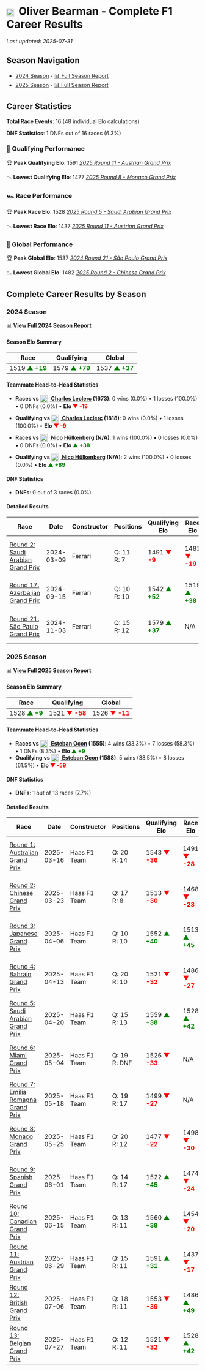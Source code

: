 # <img src="https://upload.wikimedia.org/wikipedia/commons/thumb/8/83/Flag_of_the_United_Kingdom_%283-5%29.svg/512px-Flag_of_the_United_Kingdom_%283-5%29.svg.png?20250726143817" alt="United Kingdom" width="20" height="auto" style="vertical-align: middle; margin-right: 5px;" onerror="this.outerHTML='🇬🇧'; this.style.marginRight='5px';"/> Oliver Bearman - Complete F1 Career Results

*Last updated: 2025-07-31*

## Season Navigation

- [2024 Season](#2024-season) - [📊 Full Season Report](../seasons/2024-season-report)
- [2025 Season](#2025-season) - [📊 Full Season Report](../seasons/2025-season-report)

## Career Statistics

**Total Race Events**: 16 (48 individual Elo calculations)

**DNF Statistics**: 1 DNFs out of 16 races (6.3%)

### 🏁 Qualifying Performance

🏆 **Peak Qualifying Elo**: 1591
   *[2025 Round 11 - Austrian Grand Prix](../seasons/2025-season-report#round-11-austrian-grand-prix)*

📉 **Lowest Qualifying Elo**: 1477
   *[2025 Round 8 - Monaco Grand Prix](../seasons/2025-season-report#round-8-monaco-grand-prix)*

### 🏎️ Race Performance

🏆 **Peak Race Elo**: 1528
   *[2025 Round 5 - Saudi Arabian Grand Prix](../seasons/2025-season-report#round-5-saudi-arabian-grand-prix)*

📉 **Lowest Race Elo**: 1437
   *[2025 Round 11 - Austrian Grand Prix](../seasons/2025-season-report#round-11-austrian-grand-prix)*

### 🌟 Global Performance

🏆 **Peak Global Elo**: 1537
   *[2024 Round 21 - São Paulo Grand Prix](../seasons/2024-season-report#round-21-so-paulo-grand-prix)*

📉 **Lowest Global Elo**: 1482
   *[2025 Round 2 - Chinese Grand Prix](../seasons/2025-season-report#round-2-chinese-grand-prix)*


## Complete Career Results by Season

### 2024 Season

📊 **[View Full 2024 Season Report](../seasons/2024-season-report)**

#### Season Elo Summary

| Race | Qualifying | Global |
|------|------------|--------|
| 1519 **<span style="color: green;">▲ +19</span>** | 1579 **<span style="color: green;">▲ +79</span>** | 1537 **<span style="color: green;">▲ +37</span>** |

#### Teammate Head-to-Head Statistics

- **Races vs [<img src="https://upload.wikimedia.org/wikipedia/commons/e/ea/Flag_of_Monaco.svg" alt="Monaco" width="20" height="auto" style="vertical-align: middle; margin-right: 5px;" onerror="this.outerHTML='🇲🇨'; this.style.marginRight='5px';"/> Charles Leclerc](charles-leclerc) (1673)**: 0 wins (0.0%) • 1 losses (100.0%) • 0 DNFs (0.0%) • **Elo **<span style="color: red;">▼ -19</span>****
- **Qualifying vs [<img src="https://upload.wikimedia.org/wikipedia/commons/e/ea/Flag_of_Monaco.svg" alt="Monaco" width="20" height="auto" style="vertical-align: middle; margin-right: 5px;" onerror="this.outerHTML='🇲🇨'; this.style.marginRight='5px';"/> Charles Leclerc](charles-leclerc) (1818)**: 0 wins (0.0%) • 1 losses (100.0%) • **Elo **<span style="color: red;">▼ -9</span>****

- **Races vs [<img src="https://upload.wikimedia.org/wikipedia/commons/b/ba/Flag_of_Germany.svg" alt="Germany" width="20" height="auto" style="vertical-align: middle; margin-right: 5px;" onerror="this.outerHTML='🇩🇪'; this.style.marginRight='5px';"/> Nico Hülkenberg](nico-hlkenberg) (N/A)**: 1 wins (100.0%) • 0 losses (0.0%) • 0 DNFs (0.0%) • **Elo **<span style="color: green;">▲ +38</span>****
- **Qualifying vs [<img src="https://upload.wikimedia.org/wikipedia/commons/b/ba/Flag_of_Germany.svg" alt="Germany" width="20" height="auto" style="vertical-align: middle; margin-right: 5px;" onerror="this.outerHTML='🇩🇪'; this.style.marginRight='5px';"/> Nico Hülkenberg](nico-hlkenberg) (N/A)**: 2 wins (100.0%) • 0 losses (0.0%) • **Elo **<span style="color: green;">▲ +89</span>****


#### DNF Statistics

- **DNFs**: 0 out of 3 races (0.0%)

#### Detailed Results

| Race | Date | Constructor | Positions | Qualifying Elo | Race Elo | Global Elo | Teammate |
|------|------|-------------|-----------|----------------|----------|------------|----------|
| [Round 2: Saudi Arabian Grand Prix](../seasons/2024-season-report#round-2-saudi-arabian-grand-prix) | 2024-03-09 | Ferrari | Q: 11<br/>R: 7 | 1491 **<span style="color: red;">▼ -9</span>** | 1481 **<span style="color: red;">▼ -19</span>** | 1484 **<span style="color: red;">▼ -16</span>** | [<img src="https://upload.wikimedia.org/wikipedia/commons/e/ea/Flag_of_Monaco.svg" alt="Monaco" width="20" height="auto" style="vertical-align: middle; margin-right: 5px;" onerror="this.outerHTML='🇲🇨'; this.style.marginRight='5px';"/> Charles Leclerc](charles-leclerc)<br/>Q: 2<br/>R: 3 |
| [Round 17: Azerbaijan Grand Prix](../seasons/2024-season-report#round-17-azerbaijan-grand-prix) | 2024-09-15 | Ferrari | Q: 10<br/>R: 10 | 1542 **<span style="color: green;">▲ +52</span>** | 1519 **<span style="color: green;">▲ +38</span>** | 1526 **<span style="color: green;">▲ +42</span>** | [<img src="https://upload.wikimedia.org/wikipedia/commons/b/ba/Flag_of_Germany.svg" alt="Germany" width="20" height="auto" style="vertical-align: middle; margin-right: 5px;" onerror="this.outerHTML='🇩🇪'; this.style.marginRight='5px';"/> Nico Hülkenberg](nico-hlkenberg)<br/>Q: N/A<br/>R: N/A |
| [Round 21: São Paulo Grand Prix](../seasons/2024-season-report#round-21-so-paulo-grand-prix) | 2024-11-03 | Ferrari | Q: 15<br/>R: 12 | 1579 **<span style="color: green;">▲ +37</span>** | N/A | 1537 **<span style="color: green;">▲ +11</span>** | [<img src="https://upload.wikimedia.org/wikipedia/commons/b/ba/Flag_of_Germany.svg" alt="Germany" width="20" height="auto" style="vertical-align: middle; margin-right: 5px;" onerror="this.outerHTML='🇩🇪'; this.style.marginRight='5px';"/> Nico Hülkenberg](nico-hlkenberg)<br/>Q: N/A<br/>R: N/A |

### 2025 Season

📊 **[View Full 2025 Season Report](../seasons/2025-season-report)**

#### Season Elo Summary

| Race | Qualifying | Global |
|------|------------|--------|
| 1528 **<span style="color: green;">▲ +9</span>** | 1521 **<span style="color: red;">▼ -58</span>** | 1526 **<span style="color: red;">▼ -11</span>** |

#### Teammate Head-to-Head Statistics

- **Races vs [<img src="https://upload.wikimedia.org/wikipedia/commons/c/c3/Flag_of_France.svg" alt="France" width="20" height="auto" style="vertical-align: middle; margin-right: 5px;" onerror="this.outerHTML='🇫🇷'; this.style.marginRight='5px';"/> Esteban Ocon](esteban-ocon) (1555)**: 4 wins (33.3%) • 7 losses (58.3%) • 1 DNFs (8.3%) • **Elo **<span style="color: green;">▲ +9</span>****
- **Qualifying vs [<img src="https://upload.wikimedia.org/wikipedia/commons/c/c3/Flag_of_France.svg" alt="France" width="20" height="auto" style="vertical-align: middle; margin-right: 5px;" onerror="this.outerHTML='🇫🇷'; this.style.marginRight='5px';"/> Esteban Ocon](esteban-ocon) (1588)**: 5 wins (38.5%) • 8 losses (61.5%) • **Elo **<span style="color: red;">▼ -59</span>****


#### DNF Statistics

- **DNFs**: 1 out of 13 races (7.7%)

#### Detailed Results

| Race | Date | Constructor | Positions | Qualifying Elo | Race Elo | Global Elo | Teammate |
|------|------|-------------|-----------|----------------|----------|------------|----------|
| [Round 1: Australian Grand Prix](../seasons/2025-season-report#round-1-australian-grand-prix) | 2025-03-16 | Haas F1 Team | Q: 20<br/>R: 14 | 1543 **<span style="color: red;">▼ -36</span>** | 1491 **<span style="color: red;">▼ -28</span>** | 1507 **<span style="color: red;">▼ -30</span>** | [<img src="https://upload.wikimedia.org/wikipedia/commons/c/c3/Flag_of_France.svg" alt="France" width="20" height="auto" style="vertical-align: middle; margin-right: 5px;" onerror="this.outerHTML='🇫🇷'; this.style.marginRight='5px';"/> Esteban Ocon](esteban-ocon)<br/>Q: 19<br/>R: 13 |
| [Round 2: Chinese Grand Prix](../seasons/2025-season-report#round-2-chinese-grand-prix) | 2025-03-23 | Haas F1 Team | Q: 17<br/>R: 8 | 1513 **<span style="color: red;">▼ -30</span>** | 1468 **<span style="color: red;">▼ -23</span>** | 1482 **<span style="color: red;">▼ -25</span>** | [<img src="https://upload.wikimedia.org/wikipedia/commons/c/c3/Flag_of_France.svg" alt="France" width="20" height="auto" style="vertical-align: middle; margin-right: 5px;" onerror="this.outerHTML='🇫🇷'; this.style.marginRight='5px';"/> Esteban Ocon](esteban-ocon)<br/>Q: 11<br/>R: 5 |
| [Round 3: Japanese Grand Prix](../seasons/2025-season-report#round-3-japanese-grand-prix) | 2025-04-06 | Haas F1 Team | Q: 10<br/>R: 10 | 1552 **<span style="color: green;">▲ +40</span>** | 1513 **<span style="color: green;">▲ +45</span>** | 1525 **<span style="color: green;">▲ +44</span>** | [<img src="https://upload.wikimedia.org/wikipedia/commons/c/c3/Flag_of_France.svg" alt="France" width="20" height="auto" style="vertical-align: middle; margin-right: 5px;" onerror="this.outerHTML='🇫🇷'; this.style.marginRight='5px';"/> Esteban Ocon](esteban-ocon)<br/>Q: 18<br/>R: 18 |
| [Round 4: Bahrain Grand Prix](../seasons/2025-season-report#round-4-bahrain-grand-prix) | 2025-04-13 | Haas F1 Team | Q: 20<br/>R: 10 | 1521 **<span style="color: red;">▼ -32</span>** | 1486 **<span style="color: red;">▼ -27</span>** | 1497 **<span style="color: red;">▼ -28</span>** | [<img src="https://upload.wikimedia.org/wikipedia/commons/c/c3/Flag_of_France.svg" alt="France" width="20" height="auto" style="vertical-align: middle; margin-right: 5px;" onerror="this.outerHTML='🇫🇷'; this.style.marginRight='5px';"/> Esteban Ocon](esteban-ocon)<br/>Q: 14<br/>R: 8 |
| [Round 5: Saudi Arabian Grand Prix](../seasons/2025-season-report#round-5-saudi-arabian-grand-prix) | 2025-04-20 | Haas F1 Team | Q: 15<br/>R: 13 | 1559 **<span style="color: green;">▲ +38</span>** | 1528 **<span style="color: green;">▲ +42</span>** | 1537 **<span style="color: green;">▲ +41</span>** | [<img src="https://upload.wikimedia.org/wikipedia/commons/c/c3/Flag_of_France.svg" alt="France" width="20" height="auto" style="vertical-align: middle; margin-right: 5px;" onerror="this.outerHTML='🇫🇷'; this.style.marginRight='5px';"/> Esteban Ocon](esteban-ocon)<br/>Q: 19<br/>R: 14 |
| [Round 6: Miami Grand Prix](../seasons/2025-season-report#round-6-miami-grand-prix) | 2025-05-04 | Haas F1 Team | Q: 19<br/>R: DNF | 1526 **<span style="color: red;">▼ -33</span>** | N/A | 1527 **<span style="color: red;">▼ -10</span>** | [<img src="https://upload.wikimedia.org/wikipedia/commons/c/c3/Flag_of_France.svg" alt="France" width="20" height="auto" style="vertical-align: middle; margin-right: 5px;" onerror="this.outerHTML='🇫🇷'; this.style.marginRight='5px';"/> Esteban Ocon](esteban-ocon)<br/>Q: 9<br/>R: 12 |
| [Round 7: Emilia Romagna Grand Prix](../seasons/2025-season-report#round-7-emilia-romagna-grand-prix) | 2025-05-18 | Haas F1 Team | Q: 19<br/>R: 17 | 1499 **<span style="color: red;">▼ -27</span>** | N/A | 1519 **<span style="color: red;">▼ -8</span>** | [<img src="https://upload.wikimedia.org/wikipedia/commons/c/c3/Flag_of_France.svg" alt="France" width="20" height="auto" style="vertical-align: middle; margin-right: 5px;" onerror="this.outerHTML='🇫🇷'; this.style.marginRight='5px';"/> Esteban Ocon](esteban-ocon)<br/>Q: 18<br/>R: DNF |
| [Round 8: Monaco Grand Prix](../seasons/2025-season-report#round-8-monaco-grand-prix) | 2025-05-25 | Haas F1 Team | Q: 20<br/>R: 12 | 1477 **<span style="color: red;">▼ -22</span>** | 1498 **<span style="color: red;">▼ -30</span>** | 1492 **<span style="color: red;">▼ -28</span>** | [<img src="https://upload.wikimedia.org/wikipedia/commons/c/c3/Flag_of_France.svg" alt="France" width="20" height="auto" style="vertical-align: middle; margin-right: 5px;" onerror="this.outerHTML='🇫🇷'; this.style.marginRight='5px';"/> Esteban Ocon](esteban-ocon)<br/>Q: 8<br/>R: 7 |
| [Round 9: Spanish Grand Prix](../seasons/2025-season-report#round-9-spanish-grand-prix) | 2025-06-01 | Haas F1 Team | Q: 14<br/>R: 17 | 1522 **<span style="color: green;">▲ +45</span>** | 1474 **<span style="color: red;">▼ -24</span>** | 1488 **<span style="color: red;">▼ -3</span>** | [<img src="https://upload.wikimedia.org/wikipedia/commons/c/c3/Flag_of_France.svg" alt="France" width="20" height="auto" style="vertical-align: middle; margin-right: 5px;" onerror="this.outerHTML='🇫🇷'; this.style.marginRight='5px';"/> Esteban Ocon](esteban-ocon)<br/>Q: 16<br/>R: 16 |
| [Round 10: Canadian Grand Prix](../seasons/2025-season-report#round-10-canadian-grand-prix) | 2025-06-15 | Haas F1 Team | Q: 13<br/>R: 11 | 1560 **<span style="color: green;">▲ +38</span>** | 1454 **<span style="color: red;">▼ -20</span>** | 1486 **<span style="color: red;">▼ -3</span>** | [<img src="https://upload.wikimedia.org/wikipedia/commons/c/c3/Flag_of_France.svg" alt="France" width="20" height="auto" style="vertical-align: middle; margin-right: 5px;" onerror="this.outerHTML='🇫🇷'; this.style.marginRight='5px';"/> Esteban Ocon](esteban-ocon)<br/>Q: 14<br/>R: 9 |
| [Round 11: Austrian Grand Prix](../seasons/2025-season-report#round-11-austrian-grand-prix) | 2025-06-29 | Haas F1 Team | Q: 15<br/>R: 11 | 1591 **<span style="color: green;">▲ +31</span>** | 1437 **<span style="color: red;">▼ -17</span>** | 1483 **<span style="color: red;">▼ -3</span>** | [<img src="https://upload.wikimedia.org/wikipedia/commons/c/c3/Flag_of_France.svg" alt="France" width="20" height="auto" style="vertical-align: middle; margin-right: 5px;" onerror="this.outerHTML='🇫🇷'; this.style.marginRight='5px';"/> Esteban Ocon](esteban-ocon)<br/>Q: 17<br/>R: 10 |
| [Round 12: British Grand Prix](../seasons/2025-season-report#round-12-british-grand-prix) | 2025-07-06 | Haas F1 Team | Q: 18<br/>R: 11 | 1553 **<span style="color: red;">▼ -39</span>** | 1486 **<span style="color: green;">▲ +49</span>** | 1506 **<span style="color: green;">▲ +23</span>** | [<img src="https://upload.wikimedia.org/wikipedia/commons/c/c3/Flag_of_France.svg" alt="France" width="20" height="auto" style="vertical-align: middle; margin-right: 5px;" onerror="this.outerHTML='🇫🇷'; this.style.marginRight='5px';"/> Esteban Ocon](esteban-ocon)<br/>Q: 14<br/>R: 13 |
| [Round 13: Belgian Grand Prix](../seasons/2025-season-report#round-13-belgian-grand-prix) | 2025-07-27 | Haas F1 Team | Q: 12<br/>R: 11 | 1521 **<span style="color: red;">▼ -32</span>** | 1528 **<span style="color: green;">▲ +42</span>** | 1526 **<span style="color: green;">▲ +20</span>** | [<img src="https://upload.wikimedia.org/wikipedia/commons/c/c3/Flag_of_France.svg" alt="France" width="20" height="auto" style="vertical-align: middle; margin-right: 5px;" onerror="this.outerHTML='🇫🇷'; this.style.marginRight='5px';"/> Esteban Ocon](esteban-ocon)<br/>Q: 11<br/>R: 15 |

